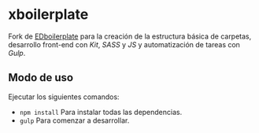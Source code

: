 # xboilerplate

Fork de [EDboilerplate](https://github.com/escueladigital/EDboilerplate) para la creación de la estructura básica de carpetas, desarrollo front-end con *Kit*, *SASS* y *JS* y automatización de tareas con *Gulp*.


## Modo de uso

Ejecutar los siguientes comandos:

+ `npm install` Para instalar todas las dependencias.
+ `gulp` Para comenzar a desarrollar.